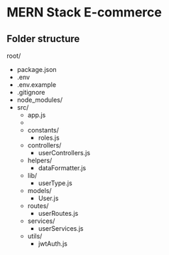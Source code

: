# MERN Stack E-commerce

## Folder structure
root/
- package.json
- .env
- .env.example
- .gitignore
- node_modules/
- src/
    - app.js
    - 
    - constants/
        - roles.js
    - controllers/
        - userControllers.js
    - helpers/
        - dataFormatter.js
    - lib/
        - userType.js
    - models/
        - User.js
    - routes/
        - userRoutes.js
    - services/
        - userServices.js
    - utils/
        - jwtAuth.js